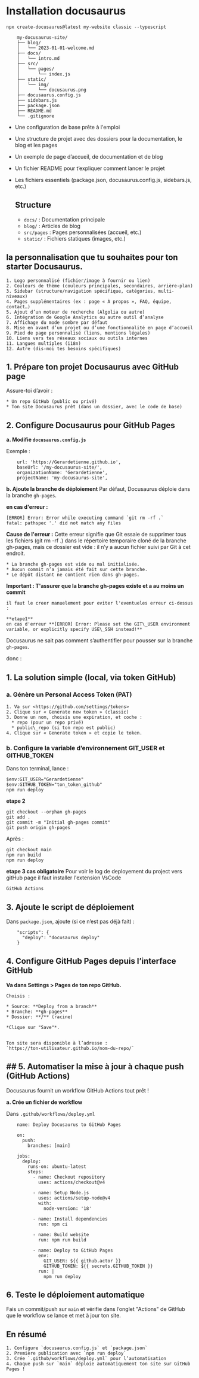# Installation docusaurus
```
npx create-docusaurus@latest my-website classic --typescript
```
````
    my-docusaurus-site/
    ├── blog/
    │   └── 2023-01-01-welcome.md
    ├── docs/
    │   └── intro.md
    ├── src/
    │   └── pages/
    │       └── index.js
    ├── static/
    │   └── img/
    │       └── docusaurus.png
    ├── docusaurus.config.js
    ├── sidebars.js
    ├── package.json
    ├── README.md
    └── .gitignore

````

* Une configuration de base prête à l'emploi
* Une structure de projet avec des dossiers pour la documentation, le blog et les pages
* Un exemple de page d’accueil, de documentation et de blog
* Un fichier README pour t’expliquer comment lancer le projet
* Les fichiers essentiels (package.json, docusaurus.config.js, sidebars.js, etc.)

    ## Structure

    - `docs/` : Documentation principale
    - `blog/` : Articles de blog
    - `src/pages` : Pages personnalisées (accueil, etc.)
    - `static/` : Fichiers statiques (images, etc.)


## la personnalisation que tu souhaites pour ton starter Docusaurus.
````
1. Logo personnalisé (fichier/image à fournir ou lien)
2. Couleurs de thème (couleurs principales, secondaires, arrière-plan)
3. Sidebar (structure/navigation spécifique, catégories, multi-niveaux)
4. Pages supplémentaires (ex : page « À propos », FAQ, équipe, contact…)
5. Ajout d’un moteur de recherche (Algolia ou autre)
6. Intégration de Google Analytics ou autre outil d’analyse
7. Affichage du mode sombre par défaut
8. Mise en avant d’un projet ou d’une fonctionnalité en page d’accueil
9. Pied de page personnalisé (liens, mentions légales)
10. Liens vers tes réseaux sociaux ou outils internes
11. Langues multiples (i18n)
12. Autre (dis-moi tes besoins spécifiques)
````

## 1\. Prépare ton projet Docusaurus avec GitHub page

Assure-toi d’avoir :
````
* Un repo GitHub (public ou privé)
* Ton site Docusaurus prêt (dans un dossier, avec le code de base)
````

## 2\. Configure Docusaurus pour GitHub Pages

**a. Modifie `docusaurus.config.js`**

Exemple :
````
    url: 'https://Gerardetienne.github.io',
    baseUrl: '/my-docusaurus-site/',
    organizationName: 'Gerardetienne',
    projectName: 'my-docusaurus-site',
````

**b. Ajoute la branche de déploiement**
Par défaut, Docusaurus déploie dans la branche `gh-pages`.

**en cas d'erreur :**
````
[ERROR] Error: Error while executing command `git rm -rf .`
fatal: pathspec '.' did not match any files
````


**Cause de l'erreur :**
Cette erreur signifie que Git essaie de supprimer tous les fichiers (git rm -rf .) dans le répertoire temporaire cloné de la branche gh-pages, mais ce dossier est vide : il n’y a aucun fichier suivi par Git à cet endroit.

````
* La branche gh-pages est vide ou mal initialisée.
* Aucun commit n’a jamais été fait sur cette branche.
* Le dépôt distant ne contient rien dans gh-pages.
````

**Important : T'assurer que la branche gh-pages existe et a au moins un commit**
````
il faut le creer manuelement pour eviter l'eventueles erreur ci-dessus :

**etape1**
en cas d'erreur **[ERROR] Error: Please set the GIT\_USER environment variable, or explicitly specify USE\_SSH instead!**
````
Docusaurus ne sait pas comment s’authentifier pour pousser sur la branche `gh-pages`.

donc :

## 1\. **La solution simple (local, via token GitHub)**

### a. Génère un Personal Access Token (PAT)
````
1. Va sur <https://github.com/settings/tokens>
2. Clique sur « Generate new token » (classic)
3. Donne un nom, choisis une expiration, et coche :
  * repo (pour un repo privé)
  * public\_repo (si ton repo est public)
4. Clique sur « Generate token » et copie le token.
````

### b. Configure la variable d’environnement GIT\_USER et GITHUB\_TOKEN
Dans ton terminal, lance :

````
$env:GIT_USER="Gerardetienne"
$env:GITHUB_TOKEN="ton_token_github"
npm run deploy
````


**etape 2**
````
git checkout --orphan gh-pages
git add .
git commit -m "Initial gh-pages commit"
git push origin gh-pages

````

Après :

````
git checkout main
npm run build
npm run deploy
````

**etape 3 cas obligatoire**
Pour voir le log de deployement du project vers gitHub page il faut installer l'extension VsCode 

````
GitHub Actions
````


## 3\. Ajoute le script de déploiement

Dans `package.json`, ajoute (si ce n’est pas déjà fait) :
````
    "scripts": {
      "deploy": "docusaurus deploy"
    }
````

## 4\. Configure GitHub Pages depuis l’interface GitHub
**Va dans **Settings \> Pages** de ton repo GitHub.**

````
Choisis :

* Source: **Deploy from a branch**
* Branche: **gh-pages**
* Dossier: **/** (racine)

*Clique sur "Save"*.


Ton site sera disponible à l’adresse :
`https://ton-utilisateur.github.io/nom-du-repo/`
````


## ## 5\. Automatiser la mise à jour à chaque push (GitHub Actions)
Docusaurus fournit un workflow GitHub Actions tout prêt !

**a. Crée un fichier de workflow**

Dans `.github/workflows/deploy.yml` 

````
    name: Deploy Docusaurus to GitHub Pages

    on:
      push:
        branches: [main]

    jobs:
      deploy:
        runs-on: ubuntu-latest
        steps:
          - name: Checkout repository
            uses: actions/checkout@v4

          - name: Setup Node.js
            uses: actions/setup-node@v4
            with:
              node-version: '18'

          - name: Install dependencies
            run: npm ci

          - name: Build website
            run: npm run build

          - name: Deploy to GitHub Pages
            env:
              GIT_USER: ${{ github.actor }}
              GITHUB_TOKEN: ${{ secrets.GITHUB_TOKEN }}
            run: |
              npm run deploy

````


## 6\. Teste le déploiement automatique

Fais un commit/push sur `main` et vérifie dans l’onglet "Actions" de GitHub que le workflow se lance et met à jour ton site.




## En résumé
````
1. Configure `docusaurus.config.js` et `package.json`
2. Première publication avec `npm run deploy`
3. Crée `.github/workflows/deploy.yml` pour l’automatisation
4. Chaque push sur `main` déploie automatiquement ton site sur GitHub Pages !
````
